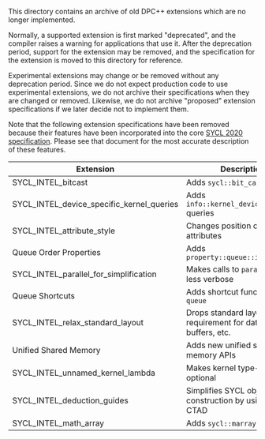 This directory contains an archive of old DPC++ extensions which are no longer
implemented.

Normally, a supported extension is first marked "deprecated", and the compiler
raises a warning for applications that use it.  After the deprecation period,
support for the extension may be removed, and the specification for the
extension is moved to this directory for reference.

Experimental extensions may change or be removed without any deprecation
period.  Since we do not expect production code to use experimental extensions,
we do not archive their specifications when they are changed or removed.
Likewise, we do not archive "proposed" extension specifications if we later
decide not to implement them.

Note that the following extension specifications have been removed because
their features have been incorporated into the core
[SYCL 2020 specification][1].  Please see that document for the most accurate
description of these features.

[1]: <https://www.khronos.org/registry/SYCL/specs/sycl-2020/html/sycl-2020.html>

| Extension                                     | Description                                                 |
|-----------------------------------------------|-------------------------------------------------------------|
|SYCL\_INTEL\_bitcast                           | Adds `sycl::bit_cast`                                       |
|SYCL\_INTEL\_device\_specific\_kernel\_queries | Adds `info::kernel_device_specific` queries                 |
|SYCL\_INTEL\_attribute\_style                  | Changes position of C++ attributes                          |
|Queue Order Properties                         | Adds `property::queue::in_order`                            |
|SYCL\_INTEL\_parallel\_for\_simplification     | Makes calls to `parallel_for` less verbose                  |
|Queue Shortcuts                                | Adds shortcut functions to `queue`                          |
|SYCL\_INTEL\_relax\_standard\_layout           | Drops standard layout requirement for data in buffers, etc. |
|Unified Shared Memory                          | Adds new unified shared memory APIs                         |
|SYCL\_INTEL\_unnamed\_kernel\_lambda           | Makes kernel type-names optional                            |
|SYCL\_INTEL\_deduction\_guides                 | Simplifies SYCL object construction by using C++ CTAD       |
|SYCL\_INTEL\_math\_array                       | Adds `sycl::marray`                                         |
